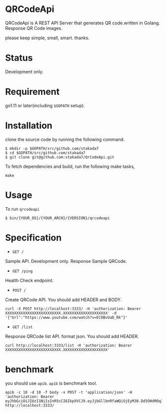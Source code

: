 # QRCodeApi
QRCodeApi is A REST API Server that generates QR code.written in Golang.
Response QR Code images.

please keep simple, small, smart. thanks.

# Status
Development only.

# Requirement
go1.11 or later(including `$GOPATH` setup).

# Installation

clone the source code by running the following command.
```
$ mkdir -p $GOPATH/src/github.com/stakada7
$ cd $GOPATH/src/github.com/stakada7
$ git clone git@github.com:stakada7/QrCodeApi.git
```

To fetch dependencies and build, run the following make tasks,
```
make
```

# Usage

To run `qrcodeapi`
```
$ bin/{YOUR_OS}/{YOUR_ARCH}/{VERSION}/qrcodeapi
```

# Specification

- `GET /`

Sample API. Development only. Response Sample QRCode.


- `GET /ping`

Health Check endpoint.

- `POST /`

Create QRCode API. You should add HEADER and BODY.

```
curl -X POST http://localhost:3333/ -H 'authorization: Bearer XXXXXXXXXXXXXXXXXXXXXXXXX.XXXXXXXXXXXXXXXXXXXX' -d '{"Url":"https://www.youtube.com/watch?v=EC0BvUaD_Rk"}'
```

- `GET /list`

Response QRCode list API. format json. You should add HEADER.

```
curl http://localhost:3333/list -H 'authorization: Bearer XXXXXXXXXXXXXXXXXXXXXXXXX.XXXXXXXXXXXXXXXXXXXX'
```

# benchmark

you should use `apib`. `apib` is benchmark tool.

```
apib -c 10 -d 10 -f body -x POST -t 'application/json' -H 'authorization: Bearer eyJhbGciOiJIUzI1NiIsInR5cCI6IkpXVCJ9.eyJjbGllbnRfaWQiOjEyM30.Dd5OHdR0q32rc5SQEroras2j8m4DUmMYuNpjrsUTW6E' http://localhost:3333/
```
